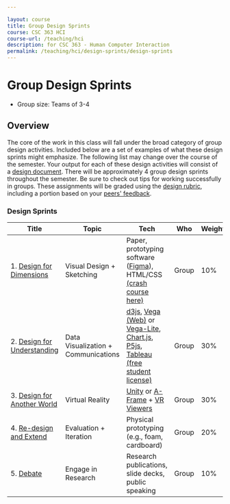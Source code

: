 ```yaml
---

layout: course
title: Group Design Sprints
course: CSC 363 HCI
course-url: /teaching/hci
description: for CSC 363 - Human Computer Interaction
permalink: /teaching/hci/design-sprints/design-sprints
---
```


# Group Design Sprints

* Group size: Teams of 3-4

## Overview 
The core of the work in this class will fall under the broad category of group design activities. Included below are a set of examples of what these design sprints might emphasize. The following list may change over the course of the semester. Your output for each of these design activities will consist of a [design document](/teaching/hci/design-doc). There will be approximately 4 group design sprints throughout the semester. Be sure to check out tips for working successfully in groups. These assignments will be graded using the [design rubric](https://docs.google.com/spreadsheets/d/1aI9LcmVZmh_977G__U4Guz_rPRCwWZs26J_yHXbhSyY/edit?usp=sharing), including a portion based on your [peers' feedback](https://forms.gle/GFQhygcpcVjDVhzy7).

### Design Sprints

| Title | Topic | Tech | Who | Weight | Start | Due | 
|-------|-------|------|-----|--------|-------|-----|
| 1. [Design for Dimensions](/teaching/hci/design-sprints/dimensions) | Visual Design + Sketching | Paper, prototyping software ([Figma](https://www.figma.com/)), HTML/CSS [(crash course here)](https://www.codecademy.com/) | Group | 10% | 9/10 | 9/22 |
| 2. [Design for Understanding](/teaching/hci/design-sprints/understanding) | Data Visualization + Communications | [d3js](https://d3js.org/), [Vega (Web)](https://vega.github.io/) or [Vega-Lite](https://vega.github.io/vega-lite/), [Chart.js](https://www.chartjs.org/), [P5js](https://p5js.org/), [Tableau (free student license)](https://www.tableau.com/) | Group | 30% | 9/25 | 10/9 |
| 3. [Design for Another World](/teaching/hci/design-sprints/another-world) | Virtual Reality | [Unity](https://unity.com/) or [A-Frame](https://aframe.io/) + [VR Viewers](https://arvr.google.com/cardboard/) | Group | 30% | 10/14 | 10/30 | 
| 4. [Re-design and Extend](/teaching/hci/design-sprints/redesign) | Evaluation + Iteration | Physical prototyping (e.g., foam, cardboard) | Group | 20% | 11/4 | 12/2 | 
| 5. [Debate](/teaching/hci/debate) | Engage in Research | Research publications, slide decks, public speaking | Group | 10% | 12/2 | 12/4 | 